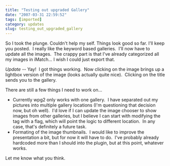 ```yaml
---
title: "Testing out upgraded Gallery"
date: "2007-03-31 22:59:52"
tags: [imported]
category: updates
slug: testing_out_upgraded_gallery
---
```

	
So I took the plunge.  Couldn't help my self.  Things look good so far.  I'll keep you posted.  I really like the keyword based galleries.  I'll now have to update all the images.  The crappy part is that I've already categorized all my images in iMatch... I wish I could just export that.

<em>Update</em> -- Yay!  I got things working.  Now clicking on the image brings up a lightbox version of the image (looks actually quite nice).  Clicking on the title sends you to the gallery.

There are still a few things I need to work on...
<ul>
	<li>Currently wpg2 only works with one gallery.  I have separated out my pictures into multiple gallery locations (I'm questioning that decision now, but oh well).  I'd love if I can update the image chooser to show images from other galleries, but I believe I can start with modifying the tag with a flag, which will point the logic to different location.  In any case, that's definitely a future task.</li>
	<li>Formating of the image thumbnails.  I would like to improve the presentation a bit, but for now it will have to do.  I've probably already hardcoded more than I should into the plugin, but at this point, whatever works.</li>
</ul>

Let me know what you think.
